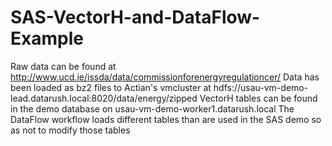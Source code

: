 # SAS-VectorH-and-DataFlow-Example

Raw data can be found at http://www.ucd.ie/issda/data/commissionforenergyregulationcer/
Data has been loaded as bz2 files to Actian's vmcluster at hdfs://usau-vm-demo-lead.datarush.local:8020/data/energy/zipped
VectorH tables can be found in the demo database on usau-vm-demo-worker1.datarush.local
The DataFlow workflow loads different tables than are used in the SAS demo so as not to modify those tables

